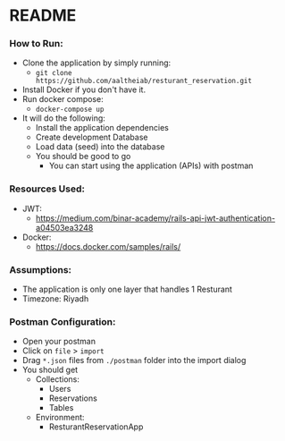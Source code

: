 # README

### How to Run:
- Clone the application by simply running:
  - ```git clone https://github.com/aaltheiab/resturant_reservation.git```
- Install Docker if you don't have it.
- Run docker compose:
  - ```docker-compose up```
- It will do the following:
  - Install the application dependencies
  - Create development Database
  - Load data (seed) into the database
  - You should be good to go
    - You can start using the application (APIs) with postman

### Resources Used:
- JWT:
  - https://medium.com/binar-academy/rails-api-jwt-authentication-a04503ea3248
- Docker:
  - https://docs.docker.com/samples/rails/

### Assumptions:
- The application is only one layer that handles 1 Resturant
- Timezone: Riyadh


### Postman Configuration:
- Open your postman 
- Click on ```file``` > ```import```
- Drag ```*.json``` files from ```./postman``` folder into the import dialog
- You should get
  - Collections:
    - Users
    - Reservations
    - Tables
  - Environment:
    - ResturantReservationApp